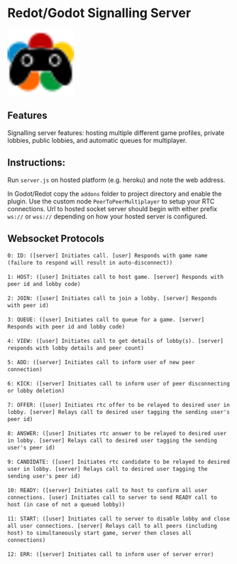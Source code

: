 # Redot/Godot Signalling Server

<img src="addons/gaming_rtc/gaming_rtc_icon.svg" alt="GamingRTC" width="150"/>

## Features

Signalling server features: hosting multiple different game profiles,
private lobbies, public lobbies, and automatic queues for multiplayer.

## Instructions:

Run `server.js` on hosted platform (e.g. heroku) and note the web address.

In Godot/Redot copy the `addons` folder to project directory and enable the plugin.
Use the custom node `PeerToPeerMultiplayer` to setup your RTC connections. Url to
hosted socket server should begin with either prefix `ws://` or `wss://` depending on how
your hosted server is configured.


## Websocket Protocols

```
0: ID: ([server] Initiates call. [user] Responds with game name (failure to respond will result in auto-disconnect))

1: HOST: ([user] Initiates call to host game. [server] Responds with peer id and lobby code)

2: JOIN: ([user] Initiates call to join a lobby. [server] Responds with peer id)

3: QUEUE: ([user] Initiates call to queue for a game. [server] Responds with peer id and lobby code)

4: VIEW: ([user] Initiates call to get details of lobby(s). [server] responds with lobby details and peer count)

5: ADD: ([server] Initiates call to inform user of new peer connection)

6: KICK: ([server] Initiates call to inform user of peer disconnecting or lobby deletion)

7: OFFER: ([user] Initiates rtc offer to be relayed to desired user in lobby. [server] Relays call to desired user tagging the sending user's peer id)

8: ANSWER: ([user] Initiates rtc answer to be relayed to desired user in lobby. [server] Relays call to desired user tagging the sending user's peer id)

9: CANDIDATE: ([user] Initiates rtc candidate to be relayed to desired user in lobby. [server] Relays call to desired user tagging the sending user's peer id)

10: READY: ([server] Initiates call to host to confirm all user connections. [user] Initiates call to server to send READY call to host (in case of not a queued lobby)) 

11: START: ([user] Initiates call to server to disable lobby and close all user connections. [server] Relays call to all peers (including host) to simultaneously start game, server then closes all connections)

12: ERR: ([server] Initiates call to inform user of server error)

```
